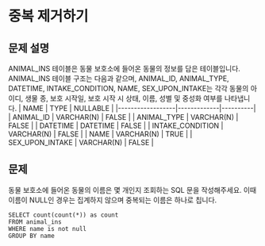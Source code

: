 # 중복 제거하기

## 문제 설명
ANIMAL_INS 테이블은 동물 보호소에 들어온 동물의 정보를 담은 테이블입니다. ANIMAL_INS 테이블 구조는 다음과 같으며, ANIMAL_ID, ANIMAL_TYPE, DATETIME, INTAKE_CONDITION, NAME, SEX_UPON_INTAKE는 각각 동물의 아이디, 생물 종, 보호 시작일, 보호 시작 시 상태, 이름, 성별 및 중성화 여부를 나타냅니다.
| NAME             | TYPE        | NULLABLE |
|------------------|-------------|----------|
| ANIMAL_ID        | VARCHAR(N)  | FALSE    |
| ANIMAL_TYPE      | VARCHAR(N)  | FALSE    |
| DATETIME         | DATETIME    | FALSE    |
| INTAKE_CONDITION | VARCHAR(N)  | FALSE    |
| NAME             | VARCHAR(N)  | TRUE     |
| SEX_UPON_INTAKE  | VARCHAR(N)  | FALSE    |



## 문제
동물 보호소에 들어온 동물의 이름은 몇 개인지 조회하는 SQL 문을 작성해주세요. 
이때 이름이 NULL인 경우는 집계하지 않으며 중복되는 이름은 하나로 칩니다.


```oracle
SELECT count(count(*)) as count
FROM animal_ins
WHERE name is not null
GROUP BY name
```